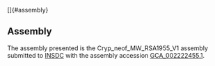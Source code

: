 []{#assembly}

Assembly
--------

The assembly presented is the Cryp\_neof\_MW\_RSA1955\_V1 assembly
submitted to [INSDC](http://www.insdc.org) with the assembly accession
[GCA\_002222455.1](http://www.ebi.ac.uk/ena/data/view/GCA_002222455.1).

